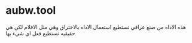 # aubw.tool
هذه الاداه من صنع عراقي تستطيع استعمال الاداه بالاختراق وهي مثل الافلام لكن هي حقيقيه تستطيع فعل اي شيء بها
